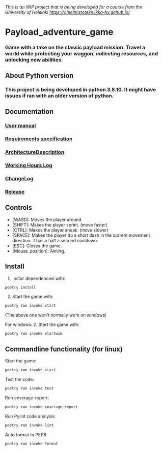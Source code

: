 ###### This is an WIP project that is being developed for a course from the University of Helsinki https://ohjelmistotekniikka-hy.github.io/
# Payload_adventure_game
### Game with a take on the classic payload mission. Travel a world while protecting your waggon, collecting resources, and unlocking new abilities.
## About Python version
### This project is being developed in python 3.8.10. It might have issues if ran with an older version of python.
## Documentation
### [User manual](https://github.com/VehvilainenPooki/OTProjekti/blob/main/Payload_adventure_game/Documentation/UserManual.md)
### [Requirements specification](https://github.com/VehvilainenPooki/OTProjekti/blob/main/Payload_adventure_game/Documentation/Payload_adventure_game.md)
### [ArchitectureDescription](https://github.com/VehvilainenPooki/OTProjekti/blob/main/Payload_adventure_game/Documentation/ArchitectureDescription.md)
### [Working Hours Log](https://github.com/VehvilainenPooki/OTProjekti/blob/main/Payload_adventure_game/Documentation/WorkingHoursLog.md)
### [ChangeLog](https://github.com/VehvilainenPooki/OTProjekti/blob/main/Payload_adventure_game/Documentation/ChangeLog.md)
### [Release](https://github.com/VehvilainenPooki/OTProjekti/releases/tag/viikko5)
## Controls
- [WASD]: Moves the player around.
- [SHIFT]: Makes the player sprint. (move faster)
- [CTRL]: Makes the player sneak. (move slower)
- [SPACE]: Makes the player do a short dash in the current movement direction. it has a half a second cooldown.
- [ESC]: Closes the game.
-  \[Mouse_position]: Aiming.
## Install
1. Install dependencies with:
```bash
poetry install
```
2. Start the game with:
```bash
poetry run invoke start
```
(The above one won't normally work on windows)

For windows:
2. Start the game with:
```bash
poetry run invoke startwin
```
## Commandline functionality (for linux)
Start the game:
```bash
poetry run invoke start
```
Test the code:
```bash
poetry run invoke test
```
Run coverage-report:
```bash
poetry run invoke coverage-report
```
Run Pylint code analysis:
```bash
poetry run invoke lint
```
Auto format to PEP8:
```bash
poetry run invoke format
```
